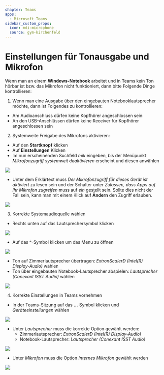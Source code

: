 ```yaml
---
chapter: Teams
apps:
  - Microsoft Teams
sidebar_custom_props:
  icon: mdi-microphone
  source: gym-kirchenfeld
---
```


# Einstellungen für Tonausgabe und Mikrofon



Wenn man an einem **Windows-Notebook** arbeitet und in Teams kein Ton hörbar ist bzw. das Mikrofon nicht funktioniert, dann bitte Folgende Dinge kontrollieren:



1. Wenn man eine Ausgabe über den eingebauten Notebooklautsprecher möchte, dann ist Folgendes zu kontrollieren:

  * Am Audioanschluss dürfen keine Kopfhörer angeschlossen sein
  * An den USB-Anschlüssen dürfen keine Receiver für Kopfhörer angeschlossen sein



2. Systemweite Freigabe des Mikrofons aktivieren:

  * Auf den __Startknopf__ klicken
  * Auf __Einstellungen__ Klicken
  * Im nun erscheinenden Suchfeld _mik_ eingeben, bis der Menüpunkt _Mikrofonzugriff systemweit deaktivieren_ erscheint und diesen anwählen

  ![](./images/teams-verwenden01.png)


 * Unter dem Erklärtext muss _Der Mikrofonzugriff für dieses Gerät ist aktiviert_ zu lesen sein und der Schalter unter _Zulassen, dass Apps auf Ihr Mikrofon zugreifen_ muss auf _ein_ gestellt sein. Sollte dies nicht der Fall sein, kann man mit einem Klick auf __Ändern__ den Zugriff erlauben.

 ![](./images/teams-verwenden03.png)



3. Korrekte Systemaudioquelle wählen

  * Rechts unten auf das Lautsprechersymbol klicken

![](./images/teams-verwenden08.png)

  * Auf das __^__-Symbol klicken um das Menu zu öffnen

![](./images/teams-verwenden09.png)

  * Ton auf Zimmerlautsprecher übertragen: _ExtronScalerD (Intel(R) Display-Audio)_ wählen
  * Ton über eingebauten Notebook-Lautsprecher abspielen: _Lautsprecher (Conexant ISST Audio)_ wählen

![](./images/teams-verwenden10.png)



4. Korrekte Einstellungen in Teams vornehmen


  * In der Teams-Sitzung auf das __...__ Symbol klicken und _Geräteeinstellungen_ wählen

  ![](./images/teams-verwenden05.png)


  * Unter _Lautsprecher_ muss die korrekte Option gewählt werden:
    * Zimmerlautsprecher: _ExtronScalerD (Intel(R) Display-Audio)_
    * Notebook-Lautsprecher: _Lautsprecher (Conexant ISST Audio)_

  ![](./images/teams-verwenden06.png)


  * Unter _Mikrofon_ muss die Option _Internes Mikrofon_ gewählt werden

  ![](./images/teams-verwenden07.png)
